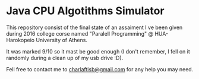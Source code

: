 # Java CPU Algotithms Simulator

This repository consist of the final state of an assaiment I ve been given during 2016 college corse named "Paralell Programming" @ HUA-Harokopeio University of Athens.

It was marked 9/10 so it mast be good enough (I don't remember, I fell on it randomly during a clean up of my usb drive :D).

Fell free to contact me to charlaftisb@gmail.com for any help you may need.
